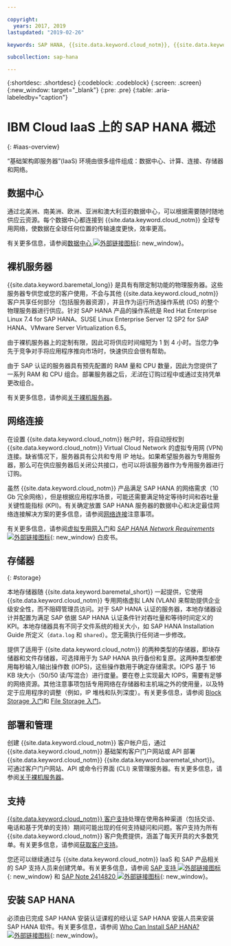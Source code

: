 ```yaml
---

copyright:
  years: 2017, 2019
lastupdated: "2019-02-26"

keywords: SAP HANA, {{site.data.keyword.cloud_notm}}, {{site.data.keywords.baremetal_short}}, data centers, VPN,

subcollection: sap-hana

---
```


{:shortdesc: .shortdesc}
{:codeblock: .codeblock}
{:screen: .screen}
{:new_window: target="_blank"}
{:pre: .pre}
{:table: .aria-labeledby="caption"}

# IBM Cloud IaaS 上的 SAP HANA 概述
{: #iaas-overview}

“基础架构即服务器”(IaaS) 环境由很多组件组成：数据中心、计算、连接、存储器和网络。

## 数据中心

通过北美洲、南美洲、欧洲、亚洲和澳大利亚的数据中心，可以根据需要随时随地供应云资源。每个数据中心都连接到 {{site.data.keyword.cloud_notm}} 全球专用网络，使数据在全球任何位置的传输速度更快，效率更高。

有关更多信息，请参阅[数据中心 ![](../../icons/launch-glyph.svg "外部链接图标")](https://www.ibm.com/cloud-computing/bluemix/data-centers){: new_window}。

## 裸机服务器

{{site.data.keyword.baremetal_long}} 是具有有限定制功能的物理服务器。这些服务器专供您或您的客户使用，不会与其他 {{site.data.keyword.cloud_notm}} 客户共享任何部分（包括服务器资源），并且作为运行所选操作系统 (OS) 的整个物理服务器进行供应。针对 SAP HANA 产品的操作系统是 Red Hat Enterprise Linux 7.4 for SAP HANA、SUSE Linux Enterprise Server 12 SP2 for SAP HANA、VMware Server Virtualization 6.5。

由于裸机服务器上的定制有限，因此可将供应时间缩短为 1 到 4 小时。当您力争先于竞争对手将应用程序推向市场时，快速供应会很有帮助。

由于 SAP 认证的服务器具有预先配置的 RAM 量和 CPU 数量，因此为您提供了一系列 RAM 和 CPU 组合。部署服务器之后，*无法*在订购过程中或通过支持凭单更改组合。

有关更多信息，请参阅[关于裸机服务器](/docs/bare-metal?topic=bare-metal-about#about)。

## 网络连接

在设置 {{site.data.keyword.cloud_notm}} 帐户时，将自动授权到 {{site.data.keyword.cloud_notm}} Virtual Cloud Network 的虚拟专用网 (VPN) 连接。缺省情况下，服务器具有公共和专用 IP 地址。如果希望服务器为专用服务器，那么可在供应服务器后关闭公共接口，也可以将该服务器作为专用服务器进行订购。

虽然 {{site.data.keyword.cloud_notm}} 产品满足 SAP HANA 的网络需求（10 Gb 冗余网络），但是根据应用程序场景，可能还需要满足特定等待时间和吞吐量关键性能指标 (KPI)。有关确定放置 SAP HANA 服务器的数据中心和决定最佳网络连接解决方案的更多信息，请参阅[网络连接](/docs/infrastructure/sap-hana?topic=sap-hana-considerations#network_connectivity)注意事项。

有关更多信息，请参阅[虚拟专用网入门](/docs/infrastructure/iaas-vpn?topic=VPN-getting-started-with-virtual-private-networking-vpn-#getting-started-with-virtual-private-networking-vpn-)和 [*SAP HANA Network Requirements* ![外部链接图标](../../icons/launch-glyph.svg "外部链接图标")](https://www.sap.com/documents/2016/08/1cd2c2fb-807c-0010-82c7-eda71af511fa.html){: new_window} 白皮书。

## 存储器
{: #storage}

本地存储器随 {{site.data.keyword.baremetal_short}} 一起提供，它使用 {{site.data.keyword.cloud_notm}} 专用网络虚拟 LAN (VLAN) 来帮助提供企业级安全性，而不阻碍管理员访问。对于 SAP HANA 认证的服务器，本地存储器设计并配置为满足 SAP 依据 SAP HANA 认证条件针对吞吐量和等待时间定义的 KPI。本地存储器具有不同子文件系统的相关大小，如 SAP HANA Installation Guide 所定义（`data.log` 和 `shared`）。您无需执行任何进一步修改。

提供了适用于 {{site.data.keyword.cloud_notm}} 的两种类型的存储器，即块存储器和文件存储器，可选择用于为 SAP HANA 执行备份和复原。这两种类型都使用每秒输入/输出操作数 (IOPS)，这些操作数用于确定存储需求。IOPS 基于 16 KB 块大小（50/50 读/写混合）进行度量。要在卷上实现最大 IOPS，需要有足够的网络资源。其他注意事项包括专用网络在存储器和主机端之外的使用量，以及特定于应用程序的调整（例如，IP 堆栈和队列深度）。有关更多信息，请参阅 [Block Storage 入门](/docs/infrastructure/BlockStorage?topic=BlockStorage-GettingStarted#GettingStarted)和 [File Storage 入门](/docs/infrastructure/FileStorage?topic=FileStorage-GettingStarted#getting-started-with-file-storage)。

## 部署和管理

创建 {{site.data.keyword.cloud_notm}} 客户帐户后，通过 {{site.data.keyword.cloud_notm}} 基础架构客户门户网站或 API 部署 {{site.data.keyword.cloud_notm}} {{site.data.keyword.baremetal_short}}。可通过客户门户网站、API 或命令行界面 (CLI) 来管理服务器。有关更多信息，请参阅[关于裸机服务器](/docs/bare-metal?topic=bare-metal-about#about)。

## 支持

[{{site.data.keyword.cloud_notm}} 客户支持](/docs/get-support?topic=get-support-getting-customer-support#getting-customer-support)处理在使用各种渠道（包括交谈、电话和基于凭单的支持）期间可能出现的任何支持疑问和问题。客户支持为所有 {{site.data.keyword.cloud_notm}} 客户免费提供，涵盖了每天开具的大多数凭单。有关更多信息，请参阅[获取客户支持](/docs/get-support?topic=get-support-getting-customer-support#getting-customer-support)。

您还可以继续通过与 {{site.data.keyword.cloud_notm}} IaaS 和 SAP 产品相关的 SAP 支持人员来创建凭单。有关更多信息，请参阅 [SAP 支持 ![外部链接图标](../../icons/launch-glyph.svg "外部链接图标")](https://support.sap.com/en/index.html){: new_window} 和 [SAP Note 2414820 ![外部链接图标](../../icons/launch-glyph.svg "外部链接图标")](https://launchpad.support.sap.com/#/notes/2414820){: new_window}。

## 安装 SAP HANA

必须由已完成 SAP HANA 安装认证课程的经认证 SAP HANA 安装人员来安装 SAP HANA 软件。有关更多信息，请参阅 [Who Can Install SAP HANA? ![外部链接图标](../../icons/launch-glyph.svg "外部链接图标")](http://www.saphanacentral.com/p/who-can-install-sap-hana.html){: new_window}。
